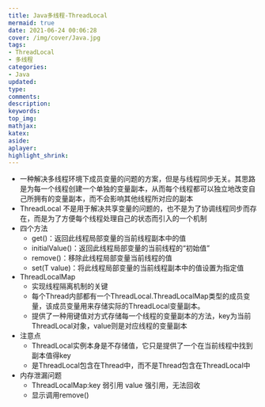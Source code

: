 ```yaml
---
title: Java多线程-ThreadLocal
mermaid: true
date: 2021-06-24 00:06:28
cover: /img/cover/Java.jpg
tags:
- ThreadLocal
- 多线程
categories:
- Java
updated:
type:
comments:
description:
keywords:
top_img:
mathjax:
katex:
aside:
aplayer:
highlight_shrink:
---
```


* 一种解决多线程环境下成员变量的问题的方案，但是与线程同步无关。其思路是为每一个线程创建一个单独的变量副本，从而每个线程都可以独立地改变自己所拥有的变量副本，而不会影响其他线程所对应的副本
* ThreadLocal 不是用于解决共享变量的问题的，也不是为了协调线程同步而存在，而是为了方便每个线程处理自己的状态而引入的一个机制
* 四个方法
  * get()：返回此线程局部变量的当前线程副本中的值
  * initialValue()：返回此线程局部变量的当前线程的“初始值”
  * remove()：移除此线程局部变量当前线程的值
  * set(T value)：将此线程局部变量的当前线程副本中的值设置为指定值
* ThreadLocalMap
  * 实现线程隔离机制的关键
  * 每个Thread内部都有一个ThreadLocal.ThreadLocalMap类型的成员变量，该成员变量用来存储实际的ThreadLocal变量副本。
  * 提供了一种用键值对方式存储每一个线程的变量副本的方法，key为当前ThreadLocal对象，value则是对应线程的变量副本
* 注意点
  * ThreadLocal实例本身是不存储值，它只是提供了一个在当前线程中找到副本值得key
  * 是ThreadLocal包含在Thread中，而不是Thread包含在ThreadLocal中
* 内存泄漏问题
  * ThreadLocalMap:key 弱引用 value 强引用，无法回收
  * 显示调用remove()

